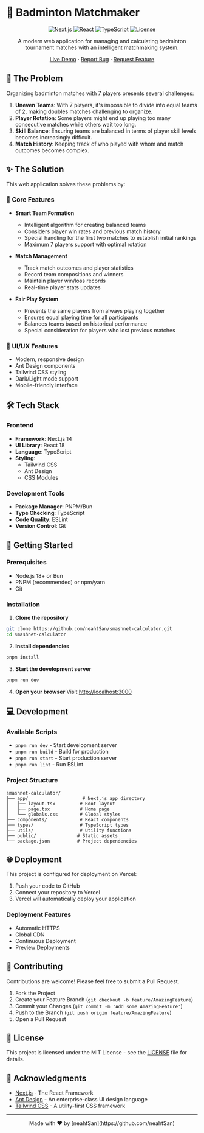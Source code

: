# 🏸 Badminton Matchmaker

<div align="center">

[![Next.js](https://img.shields.io/badge/Next.js-14.2.26-black?logo=next.js)](https://nextjs.org/)
[![React](https://img.shields.io/badge/React-18.2.0-blue?logo=react)](https://reactjs.org/)
[![TypeScript](https://img.shields.io/badge/TypeScript-5.3.3-blue?logo=typescript)](https://www.typescriptlang.org/)
[![License](https://img.shields.io/badge/License-MIT-green.svg)](LICENSE)

A modern web application for managing and calculating badminton tournament matches with an intelligent matchmaking system.

[Live Demo](https://smashnet-calculator.vercel.app) · [Report Bug](https://github.com/neahtSan/smashnet-calculator/issues) · [Request Feature](https://github.com/neahtSan/smashnet-calculator/issues)

</div>

## 🎯 The Problem

Organizing badminton matches with 7 players presents several challenges:

1. **Uneven Teams**: With 7 players, it's impossible to divide into equal teams of 2, making doubles matches challenging to organize.
2. **Player Rotation**: Some players might end up playing too many consecutive matches while others wait too long.
3. **Skill Balance**: Ensuring teams are balanced in terms of player skill levels becomes increasingly difficult.
4. **Match History**: Keeping track of who played with whom and match outcomes becomes complex.

## ✨ The Solution

This web application solves these problems by:

### 🎯 Core Features
- **Smart Team Formation**
  - Intelligent algorithm for creating balanced teams
  - Considers player win rates and previous match history
  - Special handling for the first two matches to establish initial rankings
  - Maximum 7 players support with optimal rotation

- **Match Management**
  - Track match outcomes and player statistics
  - Record team compositions and winners
  - Maintain player win/loss records
  - Real-time player stats updates

- **Fair Play System**
  - Prevents the same players from always playing together
  - Ensures equal playing time for all participants
  - Balances teams based on historical performance
  - Special consideration for players who lost previous matches

### 🎨 UI/UX Features
- Modern, responsive design
- Ant Design components
- Tailwind CSS styling
- Dark/Light mode support
- Mobile-friendly interface

## 🛠️ Tech Stack

### Frontend
- **Framework**: Next.js 14
- **UI Library**: React 18
- **Language**: TypeScript
- **Styling**: 
  - Tailwind CSS
  - Ant Design
  - CSS Modules

### Development Tools
- **Package Manager**: PNPM/Bun
- **Type Checking**: TypeScript
- **Code Quality**: ESLint
- **Version Control**: Git

## 🚀 Getting Started

### Prerequisites
- Node.js 18+ or Bun
- PNPM (recommended) or npm/yarn
- Git

### Installation

1. **Clone the repository**
```bash
git clone https://github.com/neahtSan/smashnet-calculator.git
cd smashnet-calculator
```

2. **Install dependencies**
```bash
pnpm install
```

3. **Start the development server**
```bash
pnpm run dev
```

4. **Open your browser**
Visit [http://localhost:3000](http://localhost:3000)

## 💻 Development

### Available Scripts
- `pnpm run dev` - Start development server
- `pnpm run build` - Build for production
- `pnpm run start` - Start production server
- `pnpm run lint` - Run ESLint

### Project Structure
```
smashnet-calculator/
├── app/                    # Next.js app directory
│   ├── layout.tsx         # Root layout
│   ├── page.tsx           # Home page
│   └── globals.css        # Global styles
├── components/            # React components
├── types/                 # TypeScript types
├── utils/                 # Utility functions
├── public/               # Static assets
└── package.json          # Project dependencies
```

## 🌐 Deployment

This project is configured for deployment on Vercel:

1. Push your code to GitHub
2. Connect your repository to Vercel
3. Vercel will automatically deploy your application

### Deployment Features
- Automatic HTTPS
- Global CDN
- Continuous Deployment
- Preview Deployments

## 🤝 Contributing

Contributions are welcome! Please feel free to submit a Pull Request.

1. Fork the Project
2. Create your Feature Branch (`git checkout -b feature/AmazingFeature`)
3. Commit your Changes (`git commit -m 'Add some AmazingFeature'`)
4. Push to the Branch (`git push origin feature/AmazingFeature`)
5. Open a Pull Request

## 📝 License

This project is licensed under the MIT License - see the [LICENSE](LICENSE) file for details.

## 🙏 Acknowledgments

- [Next.js](https://nextjs.org/) - The React Framework
- [Ant Design](https://ant.design/) - An enterprise-class UI design language
- [Tailwind CSS](https://tailwindcss.com/) - A utility-first CSS framework

---

<div align="center">
Made with ❤️ by [neahtSan](https://github.com/neahtSan)
</div>
